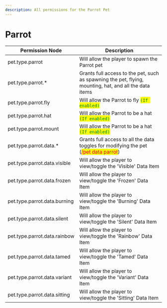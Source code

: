 ```yaml
---
description: All permissions for the Parrot Pet
---
```



# Parrot
| Permission Node | Description |
| - | - |
| pet.type.parrot | Will allow the player to spawn the Parrot pet |
| pet.type.parrot.* | Grants full access to the pet, such as spawning the pet, flying, mounting, hat, and all the data items |
| pet.type.parrot.fly | Will allow the Parrot to fly <mark style="color:green;">`(If enabled)`</mark> |
| pet.type.parrot.hat | Will allow the Parrot to be a hat <mark style="color:green;">`(If enabled)`</mark> |
| pet.type.parrot.mount | Will allow the Parrot to be a hat <mark style="color:green;">`(If enabled)`</mark> |
| pet.type.parrot.data.* | Grants full access to all the data toggles for modifying the pet (<mark style="color:red;">/pet data parrot</mark>) |
| pet.type.parrot.data.visible | Will allow the player to view/toggle the 'Visible' Data Item |
| pet.type.parrot.data.frozen | Will allow the player to view/toggle the 'Frozen' Data Item |
| pet.type.parrot.data.burning | Will allow the player to view/toggle the 'Burning' Data Item |
| pet.type.parrot.data.silent | Will allow the player to view/toggle the 'Silent' Data Item |
| pet.type.parrot.data.rainbow | Will allow the player to view/toggle the 'Rainbow' Data Item |
| pet.type.parrot.data.tamed | Will allow the player to view/toggle the 'Tamed' Data Item |
| pet.type.parrot.data.variant | Will allow the player to view/toggle the 'Variant' Data Item |
| pet.type.parrot.data.sitting | Will allow the player to view/toggle the 'Sitting' Data Item |

